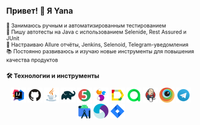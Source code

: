 ## Привет! 👋 Я Yana
🎯 Занимаюсь ручным и автоматизированным тестированием  
🧪 Пишу автотесты на Java с использованием Selenide, Rest Assured и JUnit  
🚀 Настраиваю Allure отчёты, Jenkins, Selenoid, Telegram-уведомления  
📚 Постоянно развиваюсь и изучаю новые инструменты для повышения качества продуктов  

### 🛠 Технологии и инструменты
<p align="center">
  <img src="media/logo/Idea.svg" alt="IntelliJ IDEA" width="40" height="40"/>
  <img src="media/logo/GitHub.svg" alt="GitHub" width="40" height="40"/>
  <img src="media/logo/Java.svg" alt="Java" width="40" height="40"/>
  <img src="media/logo/Gradle.svg" alt="Gradle" width="40" height="40"/>
  <img src="media/logo/Junit5.svg" alt="JUnit 5" width="40" height="40"/>
  <img src="media/logo/Selenide.svg" alt="Selenide" width="40" height="40"/>
  <img src="media/logo/Allure.svg" alt="Allure Report" width="40" height="40"/>
  <img src="media/logo/Allure_TO.svg" alt="Allure TestOps" width="40" height="40"/>
  <img src="media/logo/Jenkins.svg" alt="Jenkins" width="40" height="40"/>
  <img src="media/logo/Browserstack.svg" alt="BrowserStack" width="40" height="40"/>
  <img src="media/logo/Telegram.svg" alt="Telegram" width="40" height="40"/>
  <img src="media/logo/Android-studio.svg" alt="Android Studio" width="40" height="40"/>
  <img src="media/logo/Appium.svg" alt="Appium" width="40" height="40"/>
  <img src="media/logo/Jira.svg" alt="Jira" width="40" height="40"/>
</p>
 
